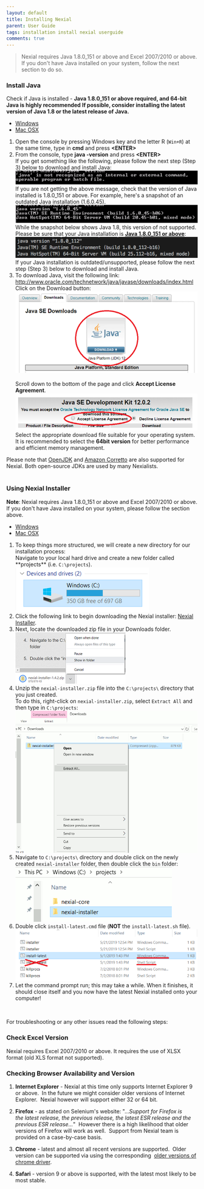 ```yaml
---
layout: default
title: Installing Nexial
parent: User Guide
tags: installation install nexial userguide
comments: true
---
```


> Nexial requires Java 1.8.0_151 or above and Excel 2007/2010 or above. If you don't have Java installed on your system, 
> follow the next section to do so.


### Install Java

Check if Java is installed - **Java 1.8.0_151 or above required, and 64-bit Java is highly recommended**
   **If possible, consider installing the latest version of Java 1.8 or the latest release of Java.**<br/>
   
<div class="tabs">
    <ul class="tab-links tabs-collapsed">
        <li class="active"><a href="#tab3">Windows</a></li>
        <li><a href="#tab4">Mac OSX</a></li>
    </ul>
    <div class="tab-content">
        <div id="tab3" class="tab active">
        <ol>
            <li>
			   Open the console by pressing Windows key and the letter R (<code>Win+R</code>) at the same time, 
			   type in <b>cmd</b> and press <b>&lt;ENTER&gt;</b><br/>
            </li>
			<li>
			    From the console, type <b>java -version</b> and press <b>&lt;ENTER&gt;</b><br/>
			    If you get something like the following, please follow the next step (Step 3) below to download and install 
			    Java:<br/>
                <img src="image/InstallingNexial_01.png"/><br/>
                If you are not getting the above message, check that the version of Java installed is 1.8.0_151 or 
                above. For example, here's a snapshot of an outdated Java installation (1.6.0.45).<br/>
                <img src="image/InstallingNexial_02a.png"/><br/>
                While the snapshot below shows Java 1.8, this version of not supported. Please be sure that your Java 
                installation is <b><a href="https://www.oracle.com/technetwork/java/javase/downloads/jdk8-downloads-2133151.html" class="external-link" target="_nexial_link">Java 1.8.0_151 or above</a></b>:<br/>
                <img src="image/InstallingNexial_02.png"/><br/>
                If your Java installation is outdated/unsupported, please follow the next step (Step 3) below to 
                download and install Java.<br/>
			</li>
			<li>
			    To download Java, visit the following link:
			    <a href="http://www.oracle.com/technetwork/java/javase/downloads/index.html" class="external-link" target="_nexial_link">http://www.oracle.com/technetwork/java/javase/downloads/index.html</a><br/>
			    Click on the Download button:<br/>
			    <img src="image/InstallingJava_01.png" style="width:480px;box-shadow:none"/><br/>
			    <br/>
			    Scroll down to the bottom of the page and click <b>Accept License Agreement</b>.<br/>
			    <img src="image/InstallingJava_02.png" style="width:480px;box-shadow:none"/><br/>
			    Select the appropriate download file suitable for your operating system. It is recommended to select 
			    the <b>64bit version</b> for better performance and efficient memory management.
			</li>
        </ol>
        Please note that <a href="https://adoptopenjdk.net/upstream.html" class="external-link" target="_nexial_link">OpenJDK</a> 
        and <a href="https://docs.aws.amazon.com/corretto/latest/corretto-8-ug/downloads-list.html" class="external-link" target="_nexial_link">Amazon Corretto</a> 
        are also supported for Nexial. Both open-source JDKs are used by many Nexialists.  
        </div>
        <div id="tab4" class="tab" style= "display:none;">
        <ol>
            <li>
			   Open the Terminal app, or open Spotlight (CMD-Space) and then type, <b>terminal</b> and press 
			   <b>&lt;ENTER&gt;</b><br/>
            </li>
			<li>
			    From the console, type <b>java -version</b> and press <b>&lt;ENTER&gt;</b><br/>
			    If you get something like the following, please follow the next step (Step 3) below to download and install 
			    Java:<br/>
                <img src="image/InstallingNexial_01.png"/><br/>
			    If you are not getting the above message, check that the version of Java installed is 1.8.0_151 or 
			    above. For example, here's a snapshot of an outdated Java installation (1.6.0.45).<br/>
			    <img src="image/InstallingNexial_02a.png"/><br/>
                While the snapshot below shows Java 1.8, this version of not supported. Please be sure that your Java 
                installation is <b><a href="https://www.oracle.com/technetwork/java/javase/downloads/jdk8-downloads-2133151.html" class="external-link" target="_nexial_link">Java 1.8.0_151 or above</a></b>:<br/>
			    <img src="image/InstallingNexial_02.png"/><br/>
			    If your Java installation is outdated/unsupported, please follow the next step (Step 3) below to 
			    download and install Java.<br/>
			</li>
			<li>
			    To download Java, visit the following link:
			    <a href="http://www.oracle.com/technetwork/java/javase/downloads/index.html" class="external-link" target="_nexial_link">http://www.oracle.com/technetwork/java/javase/downloads/index.html</a><br/>
			    Click on the Download button:<br/>
			    <img src="image/InstallingJava_01.png" style="width:480px;box-shadow:none"/><br/>
			    <br/>
			    Scroll down to the bottom of the page and click <b>Accept License Agreement</b>.<br/>
			    <img src="image/InstallingJava_02.png" style="width:480px;box-shadow:none"/><br/>
			    Select the appropriate download file suitable for your operating system. It is recommended to select 
			    the <b>64bit version</b> for better performance and efficient memory management.
			</li>
            Please note that <a href="https://adoptopenjdk.net/upstream.html" class="external-link" target="_nexial_link">OpenJDK</a> 
            and <a href="https://docs.aws.amazon.com/corretto/latest/corretto-8-ug/downloads-list.html" class="external-link" target="_nexial_link">Amazon Corretto</a> 
            are also supported for Nexial. Both open-source JDKs are used by many Nexialists.  
        </ol>
        </div>
    </div>
</div>
<br/>


### Using Nexial Installer
**Note**: Nexial requires Java 1.8.0_151 or above and Excel 2007/2010 or above. If you don't have Java installed on 
your system, please follow the section above.

<div class="tabs">
    <ul class="tab-links tabs-collapsed">
        <li class="active"><a href="#tab1">Windows</a></li>
        <li><a href="#tab2">Mac OSX</a></li>
    </ul>
    <div class="tab-content">
        <div id="tab1" class="tab active">
            <ol>
                <li>
                    To keep things more structured, we will create a new directory for our installation process: <br/> 
                    Navigate to your local hard drive and create a new folder called **projects** (i.e. 
                    <code>C:\projects</code>).<br/>
                    <img src="image/Installer_01.png"/>
                </li>
                <li>
                    Click the following link to begin downloading the Nexial installer: 
                    <a href="https://github.com/nexiality/nexial-installer/releases/download/nexial-installer-v1.4.2/nexial-installer-1.4.2.zip" class="external-link" target="_nexial_link">Nexial Installer</a>.
                </li>            
                <li>
                    Next, locate the downloaded zip file in your Downloads folder.
                    <br/>
                    <img src="image/Installer_02.png"/>
                </li>            
                <li>
                    Unzip the <code>nexial-installer.zip</code> file into the <code>C:\projects\</code> directory that 
                    you just created. <br/>
                    To do this, right-click on <code>nexial-installer.zip</code>, select 
                    <code>Extract All</code> and then type in <code>C:\projects</code>:<br/>
                    <img src="image/Installer_03.gif"/>
                </li>            
                <li>
                    Navigate to <code>C:\projects\</code> directory and double click on the newly created 
                    <code>nexial-installer</code> folder, then double click the <code>bin</code> folder:<br/>
                    <img src="image/Installer_04.gif"/>
                </li>            
                <li>
                    Double click <code>install-latest.cmd</code> file (<b>NOT</b> the <code>install-latest.sh</code> 
                    file).<br/>
                    <img src="image/Installer_05.png"/>
                </li>            
                <li>
                    Let the command prompt run; this may take a while. When it finishes, it should close itself and you 
                    now have the latest Nexial installed onto your computer!
                </li>
            </ol>
        </div>
        <div id="tab2" class="tab" style= "display:none;">
            Create a new directory under your HOME directory named <code>projects</code>. Both Nexial (the 
            automation platform) and Nexial Installer will be installed individually under this directory.<br/>
            <ol>
                <li>
                    Open Finder:<br/>
                    <img src="image/InstallingNexial_01.mac.png"/>
                </li>
                <li>
                    Navigate to your HOME directory via shortcut <code>COMMAND-SHIFT-G</code>, then type in <code>~/</code>:<br/>
                    <img src="image/InstallingNexial_02.mac.png"/>
                </li>
                <li>
                    Create a new directory via shortcut <code>CONTROL-SHIFT-n</code>, then type in <code>projects</code>:<br/>
                    <img src="image/InstallingNexial_03.mac.png"/>
                </li>
                <li>
                    Click the following link to begin downloading the Nexial installer:
                    <a href="https://github.com/nexiality/nexial-installer/releases/download/nexial-installer-v1.4.2/nexial-installer-1.4.2.zip" class="external-link" target="_nexial_link">Nexial Installer</a><br/>
                    <br/>
                    By default, it will be downloaded to the <code>Downloads</code> directory. Move this file to the 
                    newly created <code>projects</code> directory:<br/>
                    <img src="image/InstallingNexial_04.mac.png"/>
                </li>            
                <li>
                    Rename the Nexial Installer zip by removing its version number from the zip file. That way, it will
                    unzip to a directory named as <code>nexial-installer</code> (instead of <code>nexial-installer-1.4.2</code>):<br/>
                    <img src="image/InstallingNexial_05.mac.png"/><br/>
                    <img src="image/InstallingNexial_06.mac.png"/><br/>
                </li>
                <li>
                    Double-click on <code>nexial-installer.zip</code> to start unzipping this file. This will unzip 
                    <code>nexial-installer.zip</code> to a directory named as <code>nexial-installer</code>:<br/>
                    <img src="image/InstallingNexial_07.mac.png"/>
                    <br/>
                    Note that the unzip directory contains a <code>bin</code> and a <code>lib</code> directory.
                </li>
                <li>
                    Right-click on <code>nexial-installer/bin/installer-latest.sh</code> (<b>NOT 
                    <code>installer-latest.cmd</code></b>). Choose either <code>Terminal.app</code> or 
                    <code>iTerm.app</code>:<br/>
                    <img src="image/InstallingNexial_08.mac.png"/>
                </li>
                <li>
                    Nexial installation will commence:<br/>
                    <img src="image/InstallingNexial_09.mac.png"/><br/>
                    <br/>
                    Give it a few minutes or so, Nexial installation will complete and you will have yourself the 
                    latest Nexial installed on your computer!<br/>
                    <img src="image/InstallingNexial_10.mac.png"/>
                </li>
            </ol>
        </div>
    </div>
</div>
<br/>

For troubleshooting or any other issues read the following steps:


### Check Excel Version
Nexial requires Excel 2007/2010 or above. It requires the use of XLSX format (old XLS format not supported).


### Checking Browser Availability and Version
1. **Internet Explorer** - Nexial at this time only supports Internet Explorer 9 or above.  In the future we might 
   consider older versions of Internet Explorer.  Nexial however will support either 32 or 64 bit.

2. **Firefox** - as stated on Selenium's website: "..._Support for Firefox is the latest release, the previous 
   release, the latest ESR release and the previous ESR release..._"  However there is a high likelihood that older 
   versions of Firefox will work as well.  Support from Nexial team is provided on a case-by-case basis.

3. **Chrome** - latest and almost all recent versions are supported.  Older version can be supported via using the 
   corresponding 
   <a href="https://sites.google.com/a/chromium.org/chromedriver/downloads" class="external-link" target="_nexial_link">older versions of chrome driver</a>.

4. **Safari** - version 9 or above is supported, with the latest most likely to be most stable.